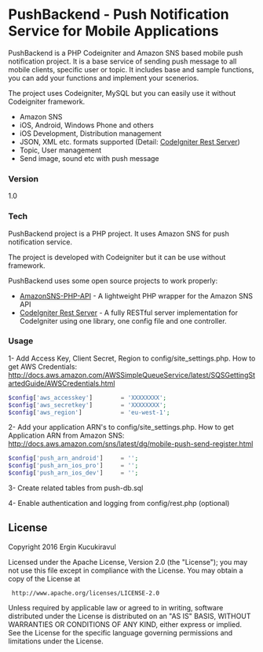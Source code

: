 # PushBackend - Push Notification Service for Mobile Applications

PushBackend is a PHP Codeigniter and Amazon SNS based mobile push notification project. It is a base service of sending push message to all mobile clients, specific user or topic. It includes base and sample functions, you can add your functions and implement your scenerios.

The project uses Codeigniter, MySQL but you can easily use it without Codeigniter framework. 

- Amazon SNS 
- iOS, Android, Windows Phone and others
- iOS Development, Distribution management
- JSON, XML etc. formats supported (Detail:  [CodeIgniter Rest Server])
- Topic, User management
- Send image, sound etc with push message


### Version
1.0

### Tech

PushBackend project is a PHP project. It uses Amazon SNS for push notification service.

The project is developed with Codeigniter but it can be use without framework.

PushBackend uses some open source projects to work properly:

* [AmazonSNS-PHP-API] - A lightweight PHP wrapper for the Amazon SNS API
* [CodeIgniter Rest Server] - A fully RESTful server implementation for CodeIgniter using one library, one config file and one controller.


### Usage

1- Add Access Key, Client Secret, Region to config/site_settings.php. How to get AWS Credentials: http://docs.aws.amazon.com/AWSSimpleQueueService/latest/SQSGettingStartedGuide/AWSCredentials.html
```php
$config['aws_accesskey']        = 'XXXXXXXX';
$config['aws_secretkey']        = 'XXXXXXXX';
$config['aws_region']           = 'eu-west-1';
```

2- Add your application ARN's to config/site_settings.php. How to get Application ARN from Amazon SNS: http://docs.aws.amazon.com/sns/latest/dg/mobile-push-send-register.html
```php
$config['push_arn_android']     = '';
$config['push_arn_ios_pro']     = '';
$config['push_arn_ios_dev']     = '';
```

3- Create related tables from push-db.sql

4- Enable authentication and logging from config/rest.php (optional)

License
----
Copyright 2016 Ergin Kucukiravul

   Licensed under the Apache License, Version 2.0 (the "License");
   you may not use this file except in compliance with the License.
   You may obtain a copy of the License at

     http://www.apache.org/licenses/LICENSE-2.0

   Unless required by applicable law or agreed to in writing, software
   distributed under the License is distributed on an "AS IS" BASIS,
   WITHOUT WARRANTIES OR CONDITIONS OF ANY KIND, either express or implied.
   See the License for the specific language governing permissions and
   limitations under the License.





   [AmazonSNS-PHP-API]: <https://github.com/chrisbarr/AmazonSNS-PHP-API>
   [CodeIgniter Rest Server]: <https://github.com/philsturgeon/codeigniter-restserver>
